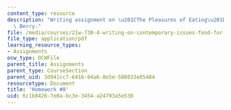 ```yaml
---
content_type: resource
description: "Writing assignment on \u201CThe Pleasures of Eating\u201D by Wendell\
  \ Berry."
file: /media/courses/21w-730-4-writing-on-contemporary-issues-food-for-thought-writing-and-reading-about-the-cultures-of-food-fall-2008/6c1b84267e0abc3e3454a24793a5e530_hw_8.pdf
file_type: application/pdf
learning_resource_types:
- Assignments
ocw_type: OCWFile
parent_title: Assignments
parent_type: CourseSection
parent_uid: 3d941cc7-6416-04a6-8e5e-580833e05484
resourcetype: Document
title: 'Homework #8'
uid: 6c1b8426-7e0a-bc3e-3454-a24793a5e530
---
```

